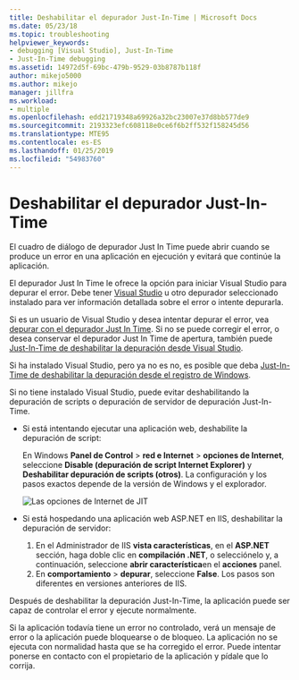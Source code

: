 ```yaml
---
title: Deshabilitar el depurador Just-In-Time | Microsoft Docs
ms.date: 05/23/18
ms.topic: troubleshooting
helpviewer_keywords:
- debugging [Visual Studio], Just-In-Time
- Just-In-Time debugging
ms.assetid: 14972d5f-69bc-479b-9529-03b8787b118f
author: mikejo5000
ms.author: mikejo
manager: jillfra
ms.workload:
- multiple
ms.openlocfilehash: edd21719348a69926a32bc23007e37d8bb577de9
ms.sourcegitcommit: 2193323efc608118e0ce6f6b2ff532f158245d56
ms.translationtype: MTE95
ms.contentlocale: es-ES
ms.lasthandoff: 01/25/2019
ms.locfileid: "54983760"
---
```

# <a name="disable-the-just-in-time-debugger"></a>Deshabilitar el depurador Just-In-Time 

El cuadro de diálogo de depurador Just In Time puede abrir cuando se produce un error en una aplicación en ejecución y evitará que continúe la aplicación. 

El depurador Just In Time le ofrece la opción para iniciar Visual Studio para depurar el error. Debe tener [Visual Studio](http://visualstudio.microsoft.com) u otro depurador seleccionado instalado para ver información detallada sobre el error o intente depurarla. 

Si es un usuario de Visual Studio y desea intentar depurar el error, vea [depurar con el depurador Just In Time](../debugger/debug-using-the-just-in-time-debugger.md). Si no se puede corregir el error, o desea conservar el depurador Just In Time de apertura, también puede [Just-In-Time de deshabilitar la depuración desde Visual Studio](debug-using-the-just-in-time-debugger.md#BKMK_Enabling). 

Si ha instalado Visual Studio, pero ya no es no, es posible que deba [Just-In-Time de deshabilitar la depuración desde el registro de Windows](debug-using-the-just-in-time-debugger.md#disable-just-in-time-debugging-from-the-windows-registry). 

Si no tiene instalado Visual Studio, puede evitar deshabilitando la depuración de scripts o depuración de servidor de depuración Just-In-Time. 

- Si está intentando ejecutar una aplicación web, deshabilite la depuración de script:
  
  En Windows **Panel de Control** > **red e Internet** > **opciones de Internet**, seleccione **Disable (depuración de script Internet Explorer)** y **Deshabilitar depuración de scripts (otros)**. La configuración y los pasos exactos depende de la versión de Windows y el explorador.
  
  ![Las opciones de Internet de JIT](../debugger/media/jitinternetoptions.png "opciones de internet JIT")
  
- Si está hospedando una aplicación web ASP.NET en IIS, deshabilitar la depuración de servidor:

  1. En el Administrador de IIS **vista características**, en el **ASP.NET** sección, haga doble clic en **compilación .NET**, o selecciónelo y, a continuación, seleccione **abrir característica**en el **acciones** panel. 
  1. En **comportamiento** > **depurar**, seleccione **False**. Los pasos son diferentes en versiones anteriores de IIS.

Después de deshabilitar la depuración Just-In-Time, la aplicación puede ser capaz de controlar el error y ejecute normalmente. 

Si la aplicación todavía tiene un error no controlado, verá un mensaje de error o la aplicación puede bloquearse o de bloqueo. La aplicación no se ejecuta con normalidad hasta que se ha corregido el error. Puede intentar ponerse en contacto con el propietario de la aplicación y pídale que lo corrija.
